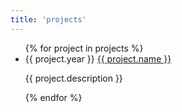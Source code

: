```yaml
---
title: 'projects'
---
```


<nav class="resume">
<ul>
  {% for project in projects %}
  <li>
    <time>{{ project.year }}</time>
    <span><a href="{{ project.url }}">{{ project.name }}</a></span>
    <p>{{ project.description }}</p>
  </li>
  {% endfor %}
</ul>
</nav>

<style>{% renderFile "./src/components/styles/modules/resume.scss" %}</style>
